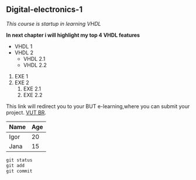 ## Digital-electronics-1

*This course is startup in learning VHDL*

**In next chapter i will highlight my top 4 VHDL features**

* VHDL 1
* VHDL 2
  * VHDL 2.1
  * VHDL 2.2
  
1. EXE 1
2. EXE 2
   1. EXE 2.1
   1. EXE 2.2
   
This link will redirect you to your BUT e-learning,where you can submit your project. [VUT BR](https://vutbr.cz).

Name         |    Age
------------ | -------------
Igor         | 20
Jana         | 15

```vhdl
git status
git add
git commit
```
